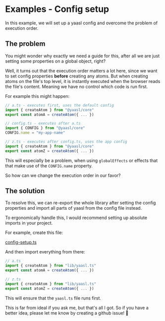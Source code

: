 # Examples - Config setup

In this example, we will set up a yaasl config and overcome the problem of execution order.

## The problem

You might wonder why exactly we need a guide for this, after all we are just setting some properties on a global object, right?

Well, it turns out that the execution order matters a lot here, since we want to set config properties **before** creating any atoms. But when creating atoms on the file's top level, it is instantly executed when the browser reads the file's content. Meaning we have no control which code is run first.

For example this might happen:

```ts
// a.ts - executes first, uses the default config
import { createAtom } from "@yaasl/core"
export const atomA = createAtom({ ... })

// config.ts - executes after a.ts
import { CONFIG } from "@yaasl/core"
CONFIG.name = "my-app-name"

// z.ts - executes after config.ts, uses the app config
import { createAtom } from "@yaasl/core"
export const atomZ = createAtom({ ... })
```

This will especially be a problem, when using `globalEffects` or effects that that make use of the `CONFIG.name` property.

So how can we change the execution order in our favor?

## The solution

To resolve this, we can re-export the whole library after setting the config properties and import all parts of yaasl from the config file instead.

To ergonomically handle this, I would recommend setting up absolute imports in your project.

For example, create this file:

[config-setup.ts](./config-setup.ts ":include :type=code")

And then import everything from there:

```ts
// a.ts
import { createAtom } from "lib/yaasl.ts"
export const atomA = createAtom({ ... })

// z.ts
import { createAtom } from "lib/yaasl.ts"
export const atomZ = createAtom({ ... })
```

This will ensure that the `yaasl.ts` file runs first.

This is far from ideal if you ask me, but that's all I got. So if you have a better idea, please let me know by creating a github issue! 🙏
